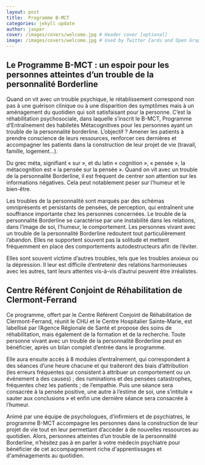 ```yaml
---
layout: post
title:  Programme B-MCT
categories: jekyll update
author: jasper
cover: /images/covers/welcome.jpg # Header cover [optional]
image: /images/covers/welcome.jpg # Used by Twitter Cards and Open Graph [optional]
---
```


## Le Programme B-MCT : un espoir pour les personnes atteintes d’un trouble de la personnalité Borderline

Quand on vit avec un trouble psychique, le rétablissement correspond non pas à une guérison clinique ou à une disparition des symptômes mais à un aménagement du quotidien qui soit satisfaisant pour la personne. C’est la réhabilitation psychosociale, dans laquelle s’inscrit le B-MCT, Programme d’Entraînement des habiletés Métacognitives pour les personnes ayant un trouble de la personnalité borderline. L’objectif ? Amener les patients à prendre conscience de leurs ressources, renforcer ces dernières et accompagner les patients dans la construction de leur projet de vie (travail, famille, logement…).

Du grec méta, signifiant « sur », et du latin « cognition », « pensée », la métacognition est « la pensée sur la pensée ». Quand on vit avec un trouble de la personnalité Borderline, il est fréquent de centrer son attention sur les informations négatives. Cela peut notablement peser sur l’humeur et le bien-être.

Les troubles de la personnalité sont marqués par des schémas omniprésents et persistants de pensées, de perception, qui entraînent une souffrance importante chez les personnes concernées. Le trouble de la personnalité Borderline se caractérise par une instabilité dans les relations, dans l’image de soi, l’humeur, le comportement. Les personnes vivant avec un trouble de la personnalité Borderline redoutent tout particulièrement l’abandon. Elles ne supportent souvent pas la solitude et mettent fréquemment en place des comportements autodestructeurs afin de l’éviter.

Elles sont souvent victime d’autres troubles, tels que les troubles anxieux ou la dépression. Il leur est difficile d’entretenir des relations harmonieuses avec les autres, tant leurs attentes vis-à-vis d’autrui peuvent être irréalistes.

## Centre Référent Conjoint de Réhabilitation de Clermont-Ferrand

Ce programme, offert par le Centre Référent Conjoint de Réhabilitation de Clermont-Ferrand, réunit le CHU et le Centre Hospitalier Sainte-Marie, est labellisé par l’Agence Régionale de Santé et propose des soins de réhabilitation, mais également de la formation et de la recherche. Toute personne vivant avec un trouble de la personnalité Borderline peut en bénéficier, après un bilan complet d’entrée dans le programme.

Elle aura ensuite accès à 8 modules d’entraînement, qui correspondent à des séances d’une heure chacune et qui traiteront des biais d’attribution (les erreurs fréquentes qui consistent à attribuer un comportement ou un événement a des causes) ; des ruminations et des pensées catastrophes, fréquentes chez les patients ; de l’empathie. Puis une séance sera consacrée à la pensée positive, une autre à l’estime de soi, une s’intitule « sauter aux conclusions » et enfin une dernière séance sera consacrée à l’humeur.

Animé par une équipe de psychologues, d’infirmiers et de psychiatres, le programme B-MCT accompagne les personnes dans la construction de leur projet de vie tout en leur permettant d’accéder à de nouvelles ressources au quotidien. Alors, personnes atteintes d’un trouble de la personnalité Borderline, n’hésitez pas à en parler à votre médecin psychiatre pour bénéficier de cet accompagnement riche d'apprentissages et d'aménagements au quotidien.
